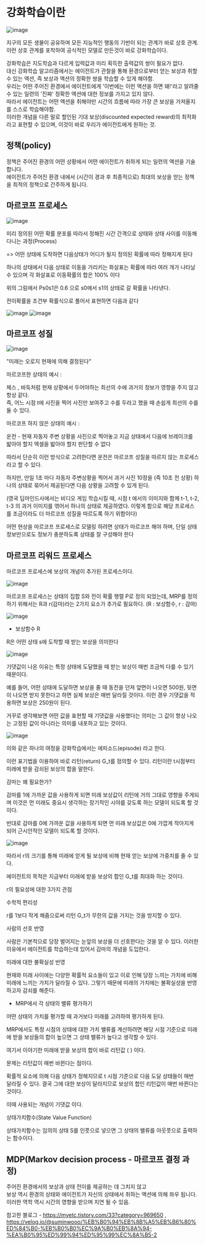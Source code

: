 # 강화학습이란

![image](https://user-images.githubusercontent.com/37290818/149907431-fe22c060-5119-497d-b575-834bc883a4d4.png)


지구의 모든 생물이 공유하며 모든 지능적인 행동의 기반이 되는 관계가 바로 상호 관계. \
이런 상호 관계를 포착하여 공식적인 모델로 만든것이 바로 강화학습이다.


강화학습은 지도학습과 다르게 입력값과 미리 획득한 출력값의 쌍이 필요가 없다.\
대신 강화학습 알고리즘에서는 에이전트가 관찰을 통해 환경으로부터 얻는 보상과 취할 수 있는 액션, 즉 보상과 액션의 정확한 쌍을 학습할 수 있게 해야함.\
우리는 어떤 주어진 환경에서 에이전트에게 '이번에는 이런 액션을 하면 돼!'라고 알려줄 수 있는 일련의 '진짜' 정확한 액션에 대한 정보를 가지고 있지 않다.\
따라서 에이전트는 어떤 액션을 취해야만 시간의 흐름에 따라 가장 큰 보상을 가져올지를 스스로 학습해야함.\
이러한 개념을 다른 말로 할인된 기대 보상(discounted expected reward)의 최적화라고 표현할 수 있으며, 이것이 바로 우리가 에이전트에게 원하는 것.

## 정책(policy)

정책은 주어진 환경의 어떤 상황에서 어떤 에이전트가 취하게 되는 일련의 액션을 기술합니다.\
에이전트가 주어진 환경 내에서 (시간이 경과 후 최종적으로) 최대의 보상을 얻는 정책을 최적의 정책으로 간주하게 됩니다.

## 마르코프 프로세스

![image](https://user-images.githubusercontent.com/37290818/149907612-2bab59cb-3d8e-4684-9385-df6ba973b385.png)


미리 정의된 어떤 확률 분포를 따라서 정해진 시간 간격으로 상태와 상태 사이를 이동해 다니는 과정(Process)

 => 어떤 상태에 도착하면 다음상태가 어디가 될지 정의된 확률에 따라 정해지게 된다

하나의 상태에서 다음 상태로 이동을 가리키는 화살표는 확률에 따라 여러 개가 나타날 수 있으며 각 화살표로 이동확률의 합은 100% 이다

위의 그림에서 Ps0s1은 0.6 으로 s0에서 s1의 상태로 갈 확률을 나타낸다.

전이확률을 조건부 확률식으로 풀어서 표현하면 다음과 같다

![image](https://user-images.githubusercontent.com/37290818/149907893-ca81e469-1e7f-433f-b73c-04eef7c1838a.png)
![image](https://user-images.githubusercontent.com/37290818/149907933-65a4c476-59af-4277-9726-d59f9038fbe0.png)


## 마르코프 성질

![image](https://user-images.githubusercontent.com/37290818/149908226-350729d4-8a62-4f37-8d08-894c57ef6633.png)

"미래는 오로지 현재에 의해 결정된다"

마르코프한 상태의 예시 :

체스 , 바둑처럼 현재 상황에서 두어야하는 최선의 수에 과거의 정보가 영향을 주지 않고 항상 같다.\
즉, 어느 시점 t에 사진을 찍어 사진만 보여주고 수를 두라고 했을 때 손쉽게 최선의 수를 둘 수 있다.

마르코프 하지 않은 상태의 예시 :

운전 - 현재 자동자 주변 상황을 사진으로 찍어놓고 지금 상태에서 다음에 브레이크를 밟아야 할지 엑셀을 밟아야 할지 판단할 수 없다

 

따라서 단순히 이런 방식으로 고려한다면 운전은 마르코프 성질을 따르지 않는 프로세스 라고 할 수 있다.

하지만, 만일 1초 마다 자동자 주변상황을 찍어서 과거 사진 10장을 (즉 10초 전 상황) 하나의 상태로 묶어서 제공된다면 다음 상황을 고려할 수 있게 된다.

(영국 딥마인드사에서는 비디오 게임 학습시킬 때, 시점 t 에서의 이미지와 함께 t-1, t-2, t-3 의 과거 이미지를 엮어서 하나의 상태로 제공하였다. 이렇게 함으로 해당 프로세스를 조금이라도 더 마르코프 성질을 따르도록 하기 위함이다)

 

어떤 현상을 마르코프 프로세스로 모델링 하려면 상태가 마르코프 해야 하며, 단일 상태 정보만으로도 정보가 충분하도록 상태를 잘 구성해야 한다


## 마르코프 리워드 프로세스


마르코프 프로세스에 보상의 개념이 추가된 프로세스이다.

 ![image](https://user-images.githubusercontent.com/37290818/149913596-bb154e9c-602f-4ced-b6fa-1d5f07fd46f9.png)

마르코프 프로세스는 상태의 집합 S와 전이 확률 행렬 P로 정의 되었는데, MRP를 정의하기 위해서는 R과 r(감마)라는 2가지 요소가 추가로 필요하다. (R : 보상함수, r : 감마)

![image](https://user-images.githubusercontent.com/37290818/149913712-fafd38bc-653b-4761-8e29-e1fea0a77ebe.png)

- 보상함수 R

R은 어떤 상태 s에 도착할 때 받는 보상을 의미한다

![image](https://user-images.githubusercontent.com/37290818/149913754-04272dca-e134-479d-af60-85eda25f06cd.png)


기댓값이 나온 이유는 특정 상태에 도달했을 때 받는 보상이 매번 조금씩 다를 수 있기 때문이다.

예를 들어, 어떤 상태에 도달하면 보상을 줄 때 동전을 던져 앞면이 나오면 500원, 뒷면이 나오면 받지 못한다고 하면 실제 보상은 매번 달라질 것이다. 이런 경우 기댓값을 적용하면 보상은 250원이 된다. 

거꾸로 생각해보면 어떤 값을 표현할 때 기댓값을 사용했다는 의미는 그 값이 항상 나오는 고정된 값이 아니라는 의미를 내포하고 있는 것이다.


![image](https://user-images.githubusercontent.com/37290818/149913910-23ffb62e-7b37-4ad4-9c1f-30f5a49c95fd.png)


이와 같은 하나의 여정을 강화학습에서는 에피소드(episode) 라고 한다.

이런 표기법을 이용하여 바로 리턴(return) G_t를 정의할 수 있다. 리턴이란 t시점부터 미래에 받을 감쇠된 보상의 합을 말한다.

감마는 왜 필요한가?

감마를 1에 가까운 값을 사용하게 되면 미래 보상값이 리턴에 거의 그대로 영향을 주게되며 이것은 먼 미래도 중요시 생각하는 장기적인 시야를 갖도록 하는 모델이 되도록 할 것이다.

반대로 감마를 0에 가까운 값을 사용하게 되면 먼 미래 보상값은 0에 가깝게 작아지게 되어 근시안적인 모델이 되도록 할 것이다.

![image](https://user-images.githubusercontent.com/37290818/149914193-5719fb3e-16e7-48dc-a77e-a04adb9cbbd9.png)


따라서 r의 크기를 통해 미래에 얻게 될 보상에 비해 현재 얻는 보상에 가중치를 줄 수 있다.

에이전트의 목적은 지금부터 미래에 받을 보상의 합인 G_t를 최대화 하는 것이다.

r의 필요성에 대한 3가지 관점

수학적 편리성

r를 1보다 작게 해줌으로써 리턴 G_t가 무한의 값을 가지는 것을 방지할 수 있다.

사람의 선호 반영

사람은 기본적으로 당장 벌어지는 눈앞의 보상을 더 선호한다는 것을 알 수 있다. 이러한 이유에서 에이전트를 학습하는데 있어서 감마의 개념을 도입한다.

미래에 대한 불확실성 반영

현재와 미래 사이에는 다양한 확률적 요소들이 있고 이로 인해 당장 느끼는 가치에 비해 미래에 느끼는 가치가 달라질 수 있다. 그렇기 때문에 미래의 가치에는 불확실성을 반영하고자 감쇠를 해준다.


- MRP에서 각 상태의 밸류 평가하기

어떤 상태의 가치를 평가할 때 과거보다 미래를 고려하여 평가하게 된다.

MRP에서도 특정 시점의 상태에 대한 가치 밸류를 계산하려면 해당 시점 기준으로 미래에 받을 보상들의 합이 높으면 그 상태 밸류가 높다고 생각할 수 있다.

여기서 이야기한 미래에 받을 보상의 합이 바로 리턴값 (  ) 이다.

 

문제는 리턴값이 매번 바뀐다는 점이다.

확률적 요소에 의해 다음 상태가 정해지므로  t 시점 기준으로 다음 도달 상태들이 매번 달라질 수 있다. 결국 그에 대한 보상이 달라지므로 보상의 합인 리턴값이 매번 바뀐다는 것이다.

이때 사용되는 개념이 기댓값 이다.

 

상태가치함수(State Value Function)

상태가치함수는 임의의 상태 S를 인풋으로 넣으면 그 상태의 밸류를 아웃풋으로 출력하는 함수이다.
 

## MDP(Markov decision process - 마르코프 결정 과정)
주어진 환경에서의 보상과 상태 전이를 제공하는 데 그치지 않고\
보상 역시 환경의 상태와 에이전트가 자신의 상태에서 취하는 액션에 의해 좌우 됩니다.\
이러한 역학 역시 시간의 영향을 받으며 지연 될 수 있음.


참고한 블로그 - https://myetc.tistory.com/33?category=969650 , https://velog.io/@suminwooo/%EB%B0%94%EB%8B%A5%EB%B6%80%ED%84%B0-%EB%B0%B0%EC%9A%B0%EB%8A%94-%EA%B0%95%ED%99%94%ED%95%99%EC%8A%B5-2
